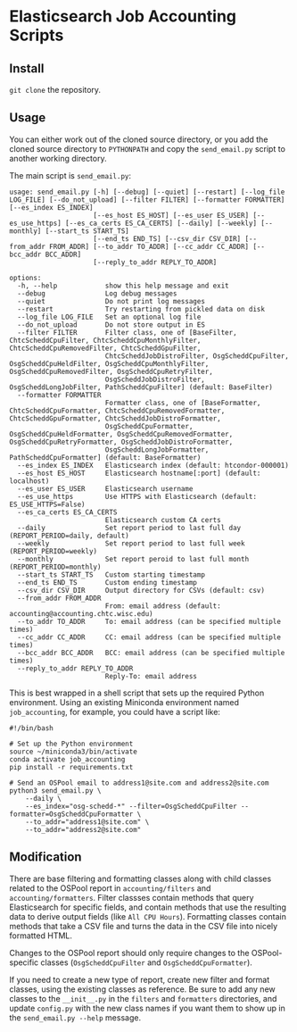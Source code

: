 # Elasticsearch Job Accounting Scripts

## Install

`git clone` the repository.

## Usage

You can either work out of the cloned source directory,
or you add the cloned source directory to `PYTHONPATH`
and copy the `send_email.py` script to another working directory.

The main script is `send_email.py`:

```$ python send_email.py --help
usage: send_email.py [-h] [--debug] [--quiet] [--restart] [--log_file LOG_FILE] [--do_not_upload] [--filter FILTER] [--formatter FORMATTER] [--es_index ES_INDEX]
                     [--es_host ES_HOST] [--es_user ES_USER] [--es_use_https] [--es_ca_certs ES_CA_CERTS] [--daily] [--weekly] [--monthly] [--start_ts START_TS]
                     [--end_ts END_TS] [--csv_dir CSV_DIR] [--from_addr FROM_ADDR] [--to_addr TO_ADDR] [--cc_addr CC_ADDR] [--bcc_addr BCC_ADDR]
                     [--reply_to_addr REPLY_TO_ADDR]

options:
  -h, --help            show this help message and exit
  --debug               Log debug messages
  --quiet               Do not print log messages
  --restart             Try restarting from pickled data on disk
  --log_file LOG_FILE   Set an optional log file
  --do_not_upload       Do not store output in ES
  --filter FILTER       Filter class, one of [BaseFilter, ChtcScheddCpuFilter, ChtcScheddCpuMonthlyFilter, ChtcScheddCpuRemovedFilter, ChtcScheddGpuFilter,
                        ChtcScheddJobDistroFilter, OsgScheddCpuFilter, OsgScheddCpuHeldFilter, OsgScheddCpuMonthlyFilter, OsgScheddCpuRemovedFilter, OsgScheddCpuRetryFilter,
                        OsgScheddJobDistroFilter, OsgScheddLongJobFilter, PathScheddCpuFilter] (default: BaseFilter)
  --formatter FORMATTER
                        Formatter class, one of [BaseFormatter, ChtcScheddCpuFormatter, ChtcScheddCpuRemovedFormatter, ChtcScheddGpuFormatter, ChtcScheddJobDistroFormatter,
                        OsgScheddCpuFormatter, OsgScheddCpuHeldFormatter, OsgScheddCpuRemovedFormatter, OsgScheddCpuRetryFormatter, OsgScheddJobDistroFormatter,
                        OsgScheddLongJobFormatter, PathScheddCpuFormatter] (default: BaseFormatter)
  --es_index ES_INDEX   Elasticsearch index (default: htcondor-000001)
  --es_host ES_HOST     Elasticsearch hostname[:port] (default: localhost)
  --es_user ES_USER     Elasticsearch username
  --es_use_https        Use HTTPS with Elasticsearch (default: ES_USE_HTTPS=False)
  --es_ca_certs ES_CA_CERTS
                        Elasticsearch custom CA certs
  --daily               Set report period to last full day (REPORT_PERIOD=daily, default)
  --weekly              Set report period to last full week (REPORT_PERIOD=weekly)
  --monthly             Set report peroid to last full month (REPORT_PERIOD=monthly)
  --start_ts START_TS   Custom starting timestamp
  --end_ts END_TS       Custom ending timestamp
  --csv_dir CSV_DIR     Output directory for CSVs (default: csv)
  --from_addr FROM_ADDR
                        From: email address (default: accounting@accounting.chtc.wisc.edu)
  --to_addr TO_ADDR     To: email address (can be specified multiple times)
  --cc_addr CC_ADDR     CC: email address (can be specified multiple times)
  --bcc_addr BCC_ADDR   BCC: email address (can be specified multiple times)
  --reply_to_addr REPLY_TO_ADDR
                        Reply-To: email address
```

This is best wrapped in a shell script that sets up the required
Python environment. Using an existing Miniconda environment named
`job_accounting`, for example, you could have a script like:

```
#!/bin/bash

# Set up the Python environment
source ~/miniconda3/bin/activate
conda activate job_accounting
pip install -r requirements.txt

# Send an OSPool email to address1@site.com and address2@site.com
python3 send_email.py \
    --daily \
    --es_index="osg-schedd-*" --filter=OsgScheddCpuFilter --formatter=OsgScheddCpuFormatter \
    --to_addr="address1@site.com" \
    --to_addr="address2@site.com"
```

## Modification

There are base filtering and formatting classes along with child
classes related to the OSPool report in
`accounting/filters` and `accounting/formatters`.
Filter classses contain methods that query Elasticsearch for specific
fields, and contain methods that use the resulting data to derive output fields
(like `All CPU Hours`).
Formatting classes contain methods that take a CSV file
and turns the data in the CSV file into nicely formatted HTML.

Changes to the OSPool report should only require changes to the
OSPool-specific classes (`OsgScheddCpuFilter` and
`OsgScheddCpuFormatter`).

If you need to create a new type of report, create new filter and
format classes, using the existing classes as reference. Be sure to
add any new classes to the `__init__.py` in the `filters` and
`formatters` directories, and update `config.py` with the new class
names if you want them to show up in the `send_email.py --help`
message.
